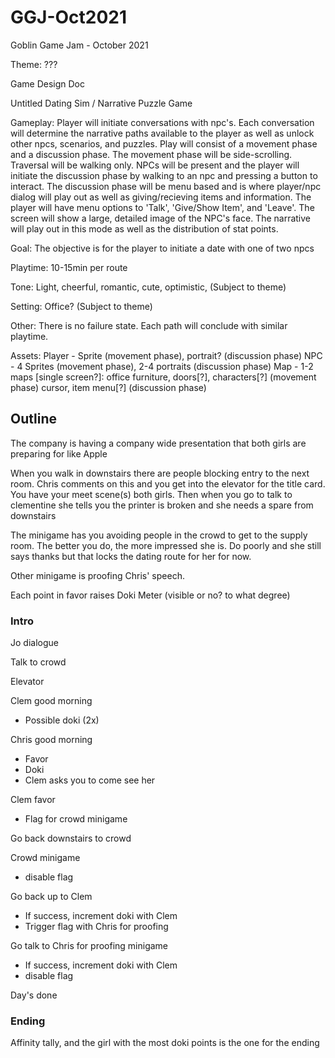 # GGJ-Oct2021
Goblin Game Jam - October 2021

Theme: ???

Game Design Doc

Untitled Dating Sim / Narrative Puzzle Game

Gameplay: Player will initiate conversations with npc's. Each conversation will determine the narrative paths available to the player as well as unlock other npcs, scenarios, and puzzles. Play will consist of a movement phase and a discussion phase. The movement phase will be side-scrolling. Traversal will be walking only. NPCs will be present and the player will initiate the discussion phase by walking to an npc and pressing a button to interact. The discussion phase will be menu based and is where player/npc dialog will play out as well as giving/recieving items and information. The player will have menu options to 'Talk', 'Give/Show Item', and 'Leave'. The screen will show a large, detailed image of the NPC's face. The narrative will play out in this mode as well as the distribution of stat points.

Goal: The objective is for the player to initiate a date with one of two npcs

Playtime: 10-15min per route

Tone: Light, cheerful, romantic, cute, optimistic, (Subject to theme)

Setting: Office? (Subject to theme)

Other: There is no failure state. Each path will conclude with similar playtime.

Assets:
Player - Sprite (movement phase), portrait? (discussion phase)
NPC - 4 Sprites (movement phase), 2-4 portraits (discussion phase)
Map - 1-2 maps [single screen?]: office furniture, doors[?], characters[?] (movement phase)
cursor, item menu[?] (discussion phase)

## Outline
The company is having a company wide presentation that both girls are preparing for like Apple

When you walk in downstairs there are people blocking entry to the next room. Chris comments on this and you get into the elevator for the title card. You have your meet scene(s) both girls. Then when you go to talk to clementine she tells you the printer is broken and she needs a spare from downstairs 

The minigame has you avoiding people in the crowd to get to the supply room. The better you do, the more impressed she is. Do poorly and she still says thanks but that locks the dating route for her for now.

Other minigame is proofing Chris' speech.

Each point in favor raises Doki Meter (visible or no? to what degree)

### Intro
Jo dialogue

Talk to crowd

Elevator

Clem good morning
- Possible doki (2x)

Chris good morning
- Favor
- Doki
- Clem asks you to come see her

Clem favor
- Flag for crowd minigame

Go back downstairs to crowd

Crowd minigame
- disable flag

Go back up to Clem
- If success, increment doki with Clem
- Trigger flag with Chris for proofing

Go talk to Chris for proofing minigame
- If success, increment doki with Clem
- disable flag

Day's done

### Ending
Affinity tally, and the girl with the most doki points is the one for the ending